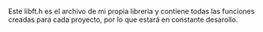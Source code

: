 Este libft.h es el archivo de mi propia libreria y contiene todas las funciones creadas para cada proyecto, por lo que estará en constante desarollo.